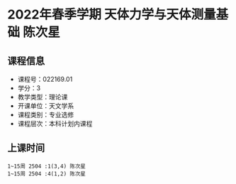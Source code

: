 # 2022年春季学期 天体力学与天体测量基础 陈次星






## 课程信息

- 课程号：022169.01
- 学分：3
- 教学类型：理论课
- 开课单位：天文学系
- 课程类别：专业选修
- 课程层次：本科计划内课程

## 上课时间

```
1~15周 2504 :1(3,4) 陈次星
1~15周 2504 :4(1,2) 陈次星
```

